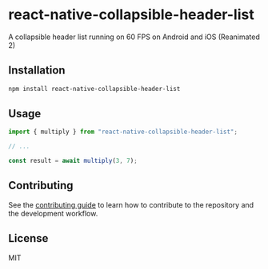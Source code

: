 # react-native-collapsible-header-list

A collapsible header list running on 60 FPS on Android and iOS (Reanimated 2)

## Installation

```sh
npm install react-native-collapsible-header-list
```

## Usage

```js
import { multiply } from "react-native-collapsible-header-list";

// ...

const result = await multiply(3, 7);
```

## Contributing

See the [contributing guide](CONTRIBUTING.md) to learn how to contribute to the repository and the development workflow.

## License

MIT
